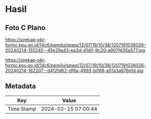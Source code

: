 # Hasil

## Foto C Plano

https://sirekap-obj-formc.kpu.go.id/14c6/pemilu/ppwp/12/07/19/10/38/1207191038026-20240214-155245--45e29a43-ea3d-41d0-9c20-a907f435a577.jpg

https://sirekap-obj-formc.kpu.go.id/14c6/pemilu/ppwp/12/07/19/10/38/1207191038026-20240214-162207--d412fd62-df6a-4993-b068-a01a3a676e1d.jpg


## Metadata

| Key        | Value               |
| ---------- | ------------------- |
| Time Stamp | 2024-02-15 07:00:44 |



